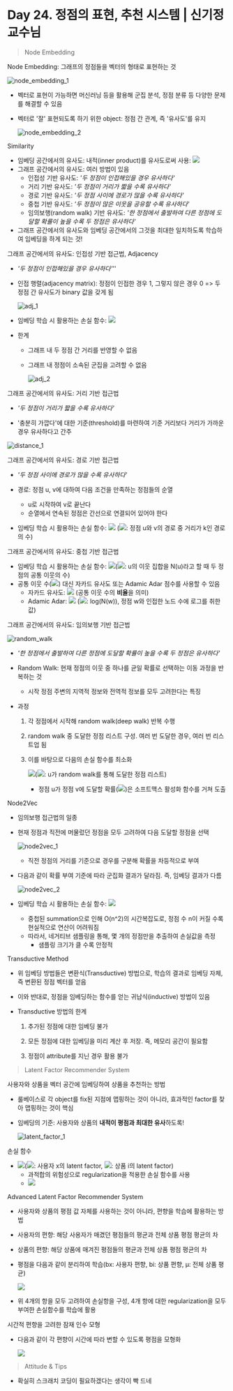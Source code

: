 # Day 24. 정점의 표현, 추천 시스템 | 신기정 교수님

> Node Embedding

Node Embedding: 그래프의 정점들을 벡터의 형태로 표현하는 것

![node_embedding_1](C:\Users\iloveslowfood\Documents\workspace\iloveTIL\boostcamp_ai\etc\images\week05\node_embedding_1.jpg)

- 벡터로 표현이 가능하면 머신러닝 등을 활용해 군집 분석, 정점 분류 등 다양한 문제를 해결할 수 있음

- 벡터로 '잘' 표현되도록 하기 위한 object: 정점 간 관계, 즉 '유사도'를 유지

  ![node_embedding_2](C:\Users\iloveslowfood\Documents\workspace\iloveTIL\boostcamp_ai\etc\images\week05\node_embedding_2.jpg)

Similarity

- 임베딩 공간에서의 유사도: 내적(inner product)를 유사도로써 사용: ![](https://render.githubusercontent.com/render/math?math=%5Cdisplaystyle+z_v%5E%7B%5Cintercal%7Dz_%7Bu%7D+%3D+%7C%7Cz_%7Bu%7D%7C%7C+%5Ccdot+%7C%7Cz_%7Bv%7D%7C%7C+%5Ccdot+cos%28%5Ctheta%29)
- 그래프 공간에서의 유사도: 여러 방법이 있음
  - 인접성 기반 유사도: *'두 정점이 인접해있을 경우 유사하다'*
  - 거리 기반 유사도: *'두 정점이 거리가 짧을 수록 유사하다'*
  - 경로 기반 유사도: *'두 정점 사이에 경로가 많을 수록 유사하다'*
  - 중첩 기반 유사도: *'두 정점이 많은 이웃을 공유할 수록 유사하다'*
  - 임의보행(random walk) 기반 유사도: *'한 정점에서 출발하여 다른 정점에 도달할 확률이 높을 수록 두 정점은 유사하다'*
- 그래프 공간에서의 유사도와 임베딩 공간에서의 그것을 최대한 일치하도록 학습하여 임베딩을 하게 되는 것!

그래프 공간에서의 유사도: 인접성 기반 접근법, Adjacency

- *'두 정점이 인접해있을 경우 유사하다'*''

- 인접 행렬(adjacency matrix): 정점이 인접한 경우 1, 그렇지 않은 경우 0 => 두 정점 간 유사도가 binary 값을 갖게 됨

  ![adj_1](C:\Users\iloveslowfood\Documents\workspace\iloveTIL\boostcamp_ai\etc\images\week05\adj_1.jpg)

- 임베딩 학습 시 활용하는 손실 함수: ![](https://render.githubusercontent.com/render/math?math=%5Cdisplaystyle+L+%3D+%5Csum_%7B%28u%2C+v%29+%5Cin+V+%5Ctimes+V%7D+%7C%7Cz_%7Bu%7D%5E%7B%5Cintercal%7Dz_%7Bv%7D+-+A_%7Bu%2C+v%7D%7C%7C%5E%7B2%7D)

- 한계

  - 그래프 내 두 정점 간 거리를 반영할 수 없음

  - 그래프 내 정점이 소속된 군집을 고려할 수 없음

    ![adj_2](C:\Users\iloveslowfood\Documents\workspace\iloveTIL\boostcamp_ai\etc\images\week05\adj_2.jpg)

그래프 공간에서의 유사도: 거리 기반 접근법

- *'두 정점이 거리가 짧을 수록 유사하다'*

- '충분히 가깝다'에 대한 기준(threshold)를 마련하여 기준 거리보다 거리가 가까운 경우 유사하다고 간주

![distance_1](C:\Users\iloveslowfood\Documents\workspace\iloveTIL\boostcamp_ai\etc\images\week05\distance_1.jpg)

그래프 공간에서의 유사도: 경로 기반 접근법

- *'두 정점 사이에 경로가 많을 수록 유사하다'*

- 경로: 정점 u, v에 대하여 다음 조건을 만족하는 정점들의 순열
  - u로 시작하여 v로 끝난다
  - 순열에서 연속된 정점은 간선으로 연결되어 있어야 한다
- 임베딩 학습 시 활용하는 손실 함수: ![](https://render.githubusercontent.com/render/math?math=%5Cdisplaystyle+L+%3D+%5Csum_%7B%28u%2C+v%29+%5Cin+V+%5Ctimes+V%7D+%7C%7Cz_%7Bu%7D%5E%7B%5Cintercal%7Dz_%7Bv%7D+-+A_%7Bu%2C+v%7D%5E%7Bk%7D%7C%7C%5E%7B2%7D) (![](https://render.githubusercontent.com/render/math?math=%5Cdisplaystyle+A_%7Bu%2C+v%7D%5E%7Bk%7D): 정점 u와 v의 경로 중 거리가 k인 경로의 수)

그래프 공간에서의 유사도: 중첩 기반 접근법

- 임베딩 학습 시 활용하는 손실 함수: ![](https://render.githubusercontent.com/render/math?math=%5Cdisplaystyle+L+%3D+%5Csum_%7B%28u%2C+v%29+%5Cin+V+%5Ctimes+V%7D+%7C%7Cz_%7Bu%7D%5E%7B%5Cintercal%7Dz_%7Bv%7D+-+S_%7Bu%2C+v%7D%7C%7C%5E%7B2%7D)(![](https://render.githubusercontent.com/render/math?math=%5Cdisplaystyle+S_%7Bu%2C+v%7D+%3D+%7CN%28u%29+%5Ccap+N%28v%29%7C+%3D+%5Csum_%7Bw+%5Cin+N%28u%29+%5Ccap+N%28v%29%7D+1): u의 이웃 집합을 N(u)라고 할 때 두 정점의 공통 이웃의 수)
- 공통 이웃 수(![](https://render.githubusercontent.com/render/math?math=%5Cdisplaystyle+S_%7Bu%2C+v%7D+%3D+%7CN%28u%29+%5Ccap+N%28v%29%7C+%3D+%5Csum_%7Bw+%5Cin+N%28u%29+%5Ccap+N%28v%29%7D+1)) 대신 자카드 유사도 또는 Adamic Adar 점수를 사용할 수 있음
  - 자카드 유사도: ![](https://render.githubusercontent.com/render/math?math=%5Cdisplaystyle+%5Cfrac+%7BN_%7Bu%7D+%5Ccap+N_%7Bv%7D%7D+%7BN_%7Bu%7D+%5Ccup+N_%7Bv%7D%7D) (공통 이웃 수의 **비율**을 의미)
  - Adamic Adar: ![](https://render.githubusercontent.com/render/math?math=%5Cdisplaystyle+%5Csum_%7Bw+%5Cin+N_%7Bu%7D+%5Ccap+N_%7Bv%7D%7D+%5Cfrac+%7B1%7D+%7Bd_%7Bw%7D%7D) (![](https://render.githubusercontent.com/render/math?math=%5Cdisplaystyle+d_%7Bw%7D): log(N(w)), 정점 w와 인접한 노드 수에 로그를 취한 값)

그래프 공간에서의 유사도: 임의보행 기반 접근법

![random_walk](C:\Users\iloveslowfood\Documents\workspace\iloveTIL\boostcamp_ai\etc\images\week05\random_walk.jpg)

- *'한 정점에서 출발하여 다른 정점에 도달할 확률이 높을 수록 두 정점은 유사하다'*

- Random Walk: 현재 정점의 이웃 중 하나를 균일 확률로 선택하는 이동 과정을 반복하는 것

  - 시작 정점 주변의 지역적 정보와 전역적 정보를 모두 고려한다는 특징

- 과정

  1. 각 정점에서 시작해 random walk(deep walk) 반복 수행

  2. random walk 중 도달한 정점 리스트 구성. 여러 번 도달한 경우, 여러 번 리스트업 됨

  3. 이를 바탕으로 다음의 손실 함수를 최소화

     ![](https://render.githubusercontent.com/render/math?math=%5Cdisplaystyle+L+%3D+%5Csum_%7Bu+%5Cin+V%7D+%5Csum_%7Bv+%5Cin+N_%7BR%7D%28v%29%7D+-+log%28P%28v+%7C+z_%7Bu%7D%29%29)(![](https://render.githubusercontent.com/render/math?math=%5Cdisplaystyle+N_%7BR%7D%28u%29): u가 random walk를 통해 도달한 정점 리스트)

     - 정점 u가 정점 v에 도달할 확률(![](https://render.githubusercontent.com/render/math?math=%5Cdisplaystyle+P%28v%7Cz_%7Bu%7D%29))은 소프트맥스 활성화 함수를 거쳐 도출

Node2Vec

- 임의보행 접근법의 일종

- 현재 정점과 직전에 머물렀던 정점을 모두 고려하여 다음 도달할 정점을 선택

  ![node2vec_1](C:\Users\iloveslowfood\Documents\workspace\iloveTIL\boostcamp_ai\etc\images\week05\node2vec_1.jpg)

  - 직전 정점의 거리를 기준으로 경우를 구분해 확률을 차등적으로 부여

- 다음과 같이 확률 부여 기준에 따라 군집화 결과가 달라짐. 즉, 임베딩 결과가 다름

  ![node2vec_2](C:\Users\iloveslowfood\Documents\workspace\iloveTIL\boostcamp_ai\etc\images\week05\node2vec_2.jpg)

- 임베딩 학습 시 활용하는 손실 함수: ![](https://render.githubusercontent.com/render/math?math=%5Cdisplaystyle+L+%3D+%5Csum_%7Bu+%5Cin+V%7D+%5Csum_%7Bv+%5Cin+N_%7BR%7D%28u%29%7D+-+Softmax%28z_%7Bu%7D%5E%7B%5Cintercal%7Dz_%7Bv%7D%29)

  - 중첩된 summation으로 인해 O(n^2)의 시간복잡도로, 정점 수 n이 커질 수록 현실적으로 연산이 어려워짐
  - 따라서, 네거티브 샘플링을 통해, 몇 개의 정점만을 추출하여 손실값을 측정
    - 샘플링 크기가 클 수록 안정적

Transductive Method

- 위 임베딩 방법들은 변환식(Transductive) 방법으로, 학습의 결과로 임베딩 자체, 즉 변환된 정점 벡터를 얻음

- 이와 반대로, 정점을 임베딩하는 함수를 얻는 귀납식(inductive) 방법이 있음

- Transductive 방법의 한계

  1. 추가된 정점에 대한 임베딩 불가

  2. 모든 정점에 대한 임베딩을 미리 계산 후 저장. 즉, 메모리 공간이 필요함

  3. 정점이 attribute를 지닌 경우 활용 불가

     

> Latent Factor Recommender System

사용자와 상품을 벡터 공간에 임베딩하여 상품을 추천하는 방법

- 룰베이스로 각 object를 fix된 지점에 맵핑하는 것이 아니라, 효과적인 factor를 찾아 맵핑하는 것이 핵심

- 임베딩의 기준: 사용자와 상품의 **내적이 평점과 최대한 유사**하도록!

  ![latent_factor_1](C:\Users\iloveslowfood\Documents\workspace\iloveTIL\boostcamp_ai\etc\images\week05\latent_factor_1.jpg)

손실 함수

- ![](https://render.githubusercontent.com/render/math?math=%5Cdisplaystyle+%5Csum_%7B%28i%2C+x%29+%5Cin+R%7D+%28r_%7Bxi%7D+-+p_%7Bx%7D%5E%7B%5Cintercal%7Dq_%7Bi%7D%29%5E%7B2%7D)(![](https://render.githubusercontent.com/render/math?math=%5Cdisplaystyle+p_%7Bx%7D): 사용자 x의 latent factor, ![](https://render.githubusercontent.com/render/math?math=%5Cdisplaystyle+q_%7Bi%7D): 상품 i의 latent factor)
  - 과적합의 위험성으로 regularization을 적용한 손실 함수를 사용
  - ![](https://render.githubusercontent.com/render/math?math=%5Cdisplaystyle+%5Csum_%7B%28i%2C+x%29+%5Cin+R%7D+%28r_%7Bxi%7D+-+p_%7Bx%7D%5E%7B%5Cintercal%7Dq_%7Bi%7D%29%5E%7B2%7D+%2B+%5B%5Clambda_%7B1%7D+%5Csum_%7Bx%7D+%7C%7Cp_%7Bx%7D%7C%7C%5E%7B2%7D+%2B+%5Clambda_%7B2%7D+%5Csum_%7Bi%7D+%7C%7Cq_%7Bi%7D%7C%7C%5E%7B2%7D+%5D)

Advanced Latent Factor Recommender System

- 사용자와 상품의 평점 값 자체를 사용하는 것이 아니라, 편향을 학습에 활용하는 방법

- 사용자의 편향: 해당 사용자가 매겼던 평점들의 평균과 전체 상품 평점 평균의 차

- 상품의 편향: 해당 상품에 매겨진 평점들의 평균과 전체 상품 평점 평균의 차

- 평점을 다음과 같이 분리하여 학습(bx: 사용자 편향, bi: 상품 편향, μ: 전체 상품 평균)

  ![](https://render.githubusercontent.com/render/math?math=%5Cdisplaystyle+r_%7Bxi%7D+%3D+%5Cmu+%2B+b_%7Bx%7D+%2B++b_%7Bi%7D+%2B+p_%7Bx%7D%5E%7B%5Cintercal%7Dq_%7Bi%7D)

- 위 4개의 항을 모두 고려하여 손실항을 구성, 4개 항에 대한 regularization을 모두 부여한 손실함수를 학습에 활용

시간적 편향을 고려한 잠재 인수 모형

- 다음과 같이 각 편향이 시간에 따라 변할 수 있도록 평점을 모형화

  ![](https://render.githubusercontent.com/render/math?math=%5Cdisplaystyle+r_%7Bxi%7D+%3D+%5Cmu+%2B+b_%7Bx%7D%28t%29+%2B++b_%7Bi%7D%28t%29+%2B+p_%7Bx%7D%5E%7B%5Cintercal%7Dq_%7Bi%7D)

> Attitude & Tips

- 확실히 스크래치 코딩이 필요하겠다는 생각이 빡 드네